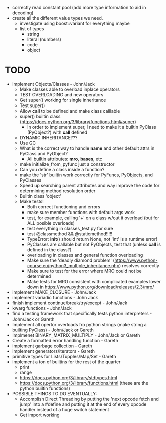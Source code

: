 
 - correctly read constant pool (add more type information to aid in decoding)
 - create all the different value types we need.
    - investigate using boost::variant for everything maybe
    - list of types
        - string
        - literal (numbers)
        - code
        - object

# TODO
 - implement Objects/Classes - John/Jack
    - Make classes able to overload inplace operators
    - TEST OVERLOADING and new operators
    - Get super() working for single inheritance
    - Test super()
    - Allow __call__ to be defined  and make class calllable
    - super() builtin class (https://docs.python.org/3/library/functions.html#super)
        - In order to implement super, I need to make it a builtin PyClass (PyObject?) with __call__ defined
    - DYNAMIC INHERITANCE???
    - Use GC
    - What is the correct way to handle __name__ and other default attrs in PyClass and PyObject?
        - All builtin attributes: __mro__, __bases__, etc
    - make initialize_from_pyfunc just a constructor
    - Can you define a class inside a function?
    - make the 'str' builtin work correctly for PyFuncs, PyObjects, and PyClasses
    - Speed up searching parent attributes and way improve the code for determining method resolution order
    - Builtin class 'object'
    - Make tests!
        - Both correct functioning and errors
        - make sure member functions with default args work
        - test, for example, calling '+' on a class w/out it overload (but for ALL posible overloads)
        - test everything in classes_test.py for sure
        - test @classmethod &&  @staticmethod!!!!!
        - TypeError: __init__() should return None, not 'int' is a runtime error!
        - PyClasses are callable but not PyObjects, test that (unless __call__ is defined in the class?)
        - overloading in classes and general function overloading
        - Make sure the 'deadly diamond problem' (https://www.python-course.eu/python3_multiple_inheritance.php) resolves correctly
        - Make sure to test for the error where MRO could not be determined
        - Make tests for MRO consistent with complicated examples lower down in https://www.python.org/download/releases/2.3/mro/
 - implement MAKE_CLOSURE - John/Jack
 - implement variadic functions - John Jack
 - finish implement continue/break/try/except - John/Jack
 - kwarg functions - John/Jack
 - find a testing framework that specifically tests python interpreters - John/Jack or Gareth
 - Implement all opertor overloads fro python strings (make string a builting PyClass) - John/Jack or Gareth
 - Implmenet BINARY_MATRIX_MULTIPLY - John/Jack or Gareth
 - Create a formatted error handling function - Gareth
 - implement garbage collection - Gareth
 - implement generators/iterators - Gareth
 - primitive types for Lists/Tupples/Map/Set - Gareth
 - implement a ton of builtins for the rest of the quarter
    - print 
    - range
    - https://docs.python.org/3/library/stdtypes.html
    - https://docs.python.org/3/library/functions.html (these are the python builtin functions)
- POSSIBLE THINGS TO DO EVENTUALLY:
    - Accomplish Direct Threading by putting the 'next opcode fetch and jump' into a #define and
      putting it at the end of every opcode handler instead of a huge switch statement
    - Get import working